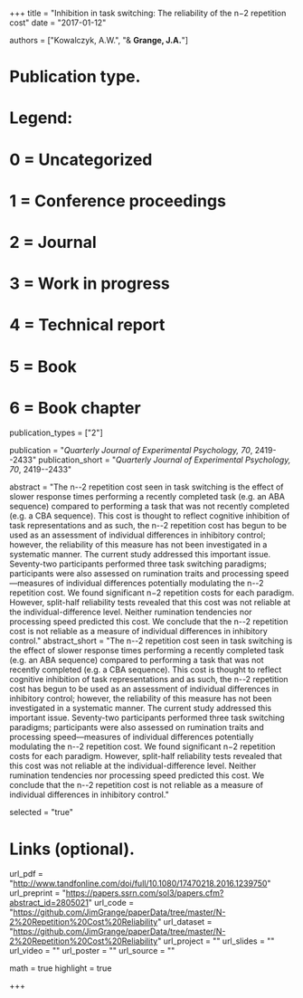 +++
title = "Inhibition in task switching: The reliability of the n−2 repetition cost"
date = "2017-01-12"

authors = ["Kowalczyk, A.W.", "& **Grange, J.A.**"]

# Publication type.
# Legend:
# 0 = Uncategorized
# 1 = Conference proceedings
# 2 = Journal
# 3 = Work in progress
# 4 = Technical report
# 5 = Book
# 6 = Book chapter
publication_types = ["2"]

publication = "*Quarterly Journal of Experimental Psychology, 70*, 2419--2433"
publication_short = "*Quarterly Journal of Experimental Psychology, 70*, 2419--2433"

abstract = "The n--2 repetition cost seen in task switching is the effect of slower response times performing a recently completed task (e.g. an ABA sequence) compared to performing a task that was not recently completed (e.g. a CBA sequence). This cost is thought to reflect cognitive inhibition of task representations and as such, the n--2 repetition cost has begun to be used as an assessment of individual differences in inhibitory control; however, the reliability of this measure has not been investigated in a systematic manner. The current study addressed this important issue. Seventy-two participants performed three task switching paradigms; participants were also assessed on rumination traits and processing speed—measures of individual differences potentially modulating the n--2 repetition cost. We found significant n−2 repetition costs for each paradigm. However, split-half reliability tests revealed that this cost was not reliable at the individual-difference level. Neither rumination tendencies nor processing speed predicted this cost. We conclude that the n--2 repetition cost is not reliable as a measure of individual differences in inhibitory control."
abstract_short = "The n--2 repetition cost seen in task switching is the effect of slower response times performing a recently completed task (e.g. an ABA sequence) compared to performing a task that was not recently completed (e.g. a CBA sequence). This cost is thought to reflect cognitive inhibition of task representations and as such, the n--2 repetition cost has begun to be used as an assessment of individual differences in inhibitory control; however, the reliability of this measure has not been investigated in a systematic manner. The current study addressed this important issue. Seventy-two participants performed three task switching paradigms; participants were also assessed on rumination traits and processing speed—measures of individual differences potentially modulating the n--2 repetition cost. We found significant n−2 repetition costs for each paradigm. However, split-half reliability tests revealed that this cost was not reliable at the individual-difference level. Neither rumination tendencies nor processing speed predicted this cost. We conclude that the n--2 repetition cost is not reliable as a measure of individual differences in inhibitory control."

selected = "true"

# Links (optional).
url_pdf = "http://www.tandfonline.com/doi/full/10.1080/17470218.2016.1239750"
url_preprint = "https://papers.ssrn.com/sol3/papers.cfm?abstract_id=2805021"
url_code = "https://github.com/JimGrange/paperData/tree/master/N-2%20Repetition%20Cost%20Reliability"
url_dataset = "https://github.com/JimGrange/paperData/tree/master/N-2%20Repetition%20Cost%20Reliability"
url_project = ""
url_slides = ""
url_video = ""
url_poster = ""
url_source = ""

math = true
highlight = true

+++
